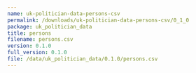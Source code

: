 ```yaml
---
name: uk-politician-data-persons-csv
permalink: /downloads/uk-politician-data-persons-csv/0_1_0
package: uk_politician_data
title: persons
filename: persons.csv
version: 0.1.0
full_version: 0.1.0
file: /data/uk_politician_data/0.1.0/persons.csv
---
```

